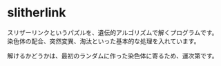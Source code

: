 # slitherlink

スリザーリンクというパズルを、遺伝的アルゴリズムで解くプログラムです。
染色体の配合、突然変異、淘汰といった基本的な処理を入れています。

解けるかどうかは、最初のランダムに作った染色体に寄るため、運次第です。
